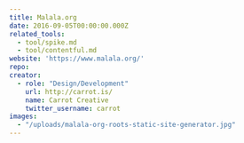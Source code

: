 ```yaml
---
title: Malala.org
date: 2016-09-05T00:00:00.000Z
related_tools:
  - tool/spike.md
  - tool/contentful.md
website: 'https://www.malala.org/'
repo:
creator:
  - role: "Design/Development"
    url: http://carrot.is/
    name: Carrot Creative
    twitter_username: carrot
images:
  - "/uploads/malala-org-roots-static-site-generator.jpg"
---
```

